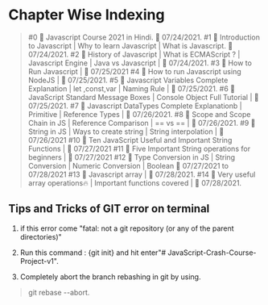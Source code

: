 # Chapter Wise Indexing

> #0 🛑 Javascript Course 2021 in Hindi.   📅 07/24/2021.
> #1 🛑 Introduction to Javascript | Why to learn Javascript | What is Javascript.  📅 07/24/2021.
> #2 🛑 History of Javascript | What is ECMAScript ? | Javascript Engine | Java vs Javascript | 📅 07/24/2021.
> #3 🛑 How to Run Javascript | 📅 07/25/2021
> #4 🛑 How to run Javascript using NodeJS | 📅 07/25/2021.
> #5 🛑 Javascript Variables Complete Explanation | let ,const,var | Naming Rule | 📅 07/25/2021.
> #6 🛑 JavaScript Standard Message Boxes | Console Object Full Tutorial | 📅 07/25/2021.
> #7 🛑 Javascript DataTypes Complete Explanationb | Primitive | Reference Types | 📅 07/26/2021.
> #8 🛑 Scope and Scope Chain in JS | Reference Comparison | == vs == |    📅 07/26/2021.
> #9 🛑 String in JS | Ways to create string | String interpolation | 📅 07/26/2021
> #10 🛑 Ten JavaScript Useful and Important String Functions |  📅 07/27/2021
> #11 🛑 Five Important String operations for beginners |  📅 07/27/2021
> #12 🛑 Type Conversion in JS | String Conversion | Numeric Conversion | Boolean  📅 07/27/2021 to 07/28/2021
> #13 🛑 Javascript array |  📅 07/28/2021.
> #14 🛑 Very useful array operations🔥 | Important functions covered |  📅 07/28/2021.

## Tips and Tricks of GIT error on terminal

1. if this error come "fatal: not a git repository (or any of the parent directories)"

2. Run this command : {git init} and hit enter"# JavaScript-Crash-Course-Project-v1".

3. Completely abort the branch rebashing in git by using.

> git rebase --abort.
